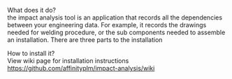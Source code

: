What does it do?  
the impact analysis tool is an application that records all the dependencies between your engineering data. For example, it records the drawings needed for welding procedure, or the sub components needed to assemble an installation. There are three parts to the installation

How to install it?  
View wiki page for installation instructions  
https://github.com/affinityplm/impact-analysis/wiki
